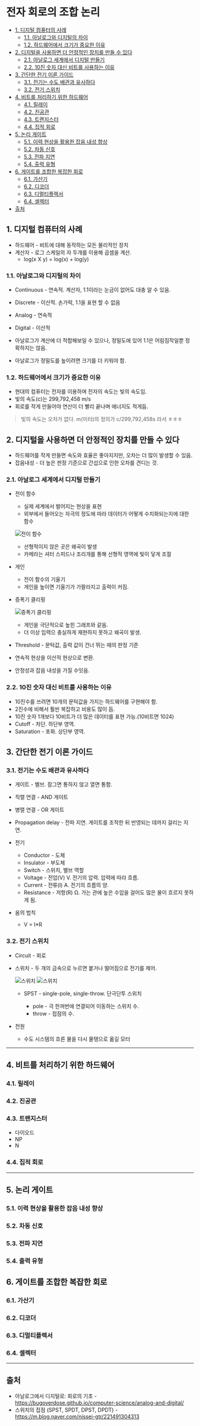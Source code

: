 # 전자 회로의 조합 논리

- [1. 디지털 컴퓨터의 사례](#1-디지털-컴퓨터의-사례)
  - [1.1. 아날로그와 디지털의 차이](#11-아날로그와-디지털의-차이)
  - [1.2. 하드웨어에서 크기가 중요한 이유](#12-하드웨어에서-크기가-중요한-이유)
- [2. 디지털을 사용하면 더 안정적인 장치를 만들 수 있다](#2-디지털을-사용하면-더-안정적인-장치를-만들-수-있다)
  - [2.1. 아날로그 세계에서 디지털 만들기](#21-아날로그-세계에서-디지털-만들기)
  - [2.2. 10진 숫자 대신 비트를 사용하는 이유](#22-10진-숫자-대신-비트를-사용하는-이유)
- [3. 간단한 전기 이론 가이드](#3-간단한-전기-이론-가이드)
  - [3.1. 전기는 수도 배관과 유사하다](#31-전기는-수도-배관과-유사하다)
  - [3.2. 전기 스위치](#32-전기-스위치)
- [4. 비트를 처리하기 위한 하드웨어](#4-비트를-처리하기-위한-하드웨어)
  - [4.1. 릴레이](#41-릴레이)
  - [4.2. 진공관](#42-진공관)
  - [4.3. 트랜지스터](#43-트랜지스터)
  - [4.4. 집적 회로](#44-집적-회로)
- [5. 논리 게이트](#5-논리-게이트)
  - [5.1. 이력 현상을 활용한 잡음 내성 향상](#51-이력-현상을-활용한-잡음-내성-향상)
  - [5.2. 차동 신호](#52-차동-신호)
  - [5.3. 전파 지연](#53-전파-지연)
  - [5.4. 출력 유형](#54-출력-유형)
- [6. 게이트를 조합한 복잡한 회로](#6-게이트를-조합한-복잡한-회로)
  - [6.1. 가산기](#61-가산기)
  - [6.2. 디코더](#62-디코더)
  - [6.3. 디멀티플렉서](#63-디멀티플렉서)
  - [6.4. 셀렉터](#64-셀렉터)
- [출처](#출처)

## 1. 디지털 컴퓨터의 사례

- 하드웨어 - 비트에 대해 동작하는 모든 물리적인 장치
- 계산자 - 로그 스케일의 자 두개를 이용해 곱셈을 계산.
  - log(x X y) = log(x) + log(y)

### 1.1. 아날로그와 디지털의 차이

- Continuous - 연속적. 계산자, 1.1이라는 눈금이 없어도 대충 알 수 있음.
- Discrete - 이산적. 손가락, 1.1을 표현 할 수 없음

- Analog - 연속적
- Digital - 이산적

- 아날로그가 계산에 더 적합해보일 수 있으나, 정밀도에 있어 1.1은 어림짐작일뿐 정확하지는 않음.
- 아날로그가 정밀도를 높이려면 크기를 더 키워야 함.

### 1.2. 하드웨어에서 크기가 중요한 이유

- 현대의 컴퓨터는 전자를 이용하며 전자의 속도는 빛의 속도임.
- 빛의 속도(c)는 299,792,458 m/s
- 회로를 작게 만들어야 연산이 더 빨리 끝나며 에너지도 적게듬.

> 빛의 속도는 오차가 없다. m(미터)의 정의가 c/299,792,458s 라서 ㅎㅎㅎ

## 2. 디지털을 사용하면 더 안정적인 장치를 만들 수 있다

- 하드웨어를 작게 만들면 속도와 효율은 좋아지지만, 오차는 더 많이 발생할 수 있음.
- 잡음내성 - 더 높은 판정 기준으로 간섭으로 인한 오차를 견디는 것.

### 2.1. 아날로그 세계에서 디지털 만들기

- 전이 함수

  - 실제 세계에서 벌어지는 현상을 표현
  - 외부에서 들어오는 자극의 정도에 따라 데이터가 어떻게 수치화되는지에 대한 함수

  ![전이 함수](images/2%20전자%20회로의%20조합%20논리_2023-03-04-12-43-09.png)

  - 선형적이지 않은 곳은 왜곡이 발생
  - 카메라는 셔터 스피드나 조리개를 통해 선형적 영역에 빛이 닿게 조절

- 게인

  - 전이 함수의 기울기
  - 게인을 높이면 기울기가 가팔라지고 출력이 커짐.

- 증폭기 클리핑

  ![증폭기 클리핑](images/2%20전자%20회로의%20조합%20논리_2023-03-04-12-48-11.png)

  - 게인을 극단적으로 높힌 그래프와 같음.
  - 더 이상 입력으 충실하게 재현하지 못하고 왜곡이 발생.

- Threshold - 문턱값, 출력 값이 건너 뛰는 때의 판정 기준

- 연속적 현상을 이산적 현상으로 변환.
- 안정성과 잡음 내성을 가질 수잇음.

### 2.2. 10진 숫자 대신 비트를 사용하는 이유

- 10진수를 쓰려면 10개의 문턱값을 가지는 하드웨어를 구현해야 함.
- 2진수에 비해서 훨씬 복잡하고 비용도 많이 듬.
- 10진 숫자 1개보다 10비트가 더 많은 데이터를 표현 가능.(10비트면 1024)
- Cutoff - 차단. 하단부 영역.
- Saturation - 포화. 상단부 영역.

## 3. 간단한 전기 이론 가이드

### 3.1. 전기는 수도 배관과 유사하다

- 게이트 - 벨브. 잠그면 통하지 않고 열면 통함.
- 직렬 연결 - AND 게이트
- 병렬 연결 - OR 게이트

- Propagation delay - 전파 지연. 게이트를 조작한 뒤 반영되는 데까지 걸리는 지연.

- 전기

  - Conductor - 도체
  - Insulator - 부도체
  - Switch - 스위치, 밸브 역할
  - Voltage - 전압(V) V. 전기의 압력. 압력에 따라 흐름.
  - Current - 전류(I) A. 전기의 흐름의 양.
  - Resistance - 저항(R) Ω. 가는 관에 높은 수압을 걸어도 많은 물이 흐르지 못하게 됨.

- 옴의 법칙
  - V = I\*R

### 3.2. 전기 스위치

- Circuit - 회로

- 스위치 - 두 개의 금속으로 누르면 붙거나 떨어짐으로 전기를 제어.

  ![스위치](images/2%20전자%20회로의%20조합%20논리_2023-03-04-13-15-47.png)
  ![스위치](images/2%20전자%20회로의%20조합%20논리_2023-03-04-16-50-10.png)

  - SPST - single-pole, single-throw. 단극단투 스위치

    - pole - 극 한꺼번에 연결되어 이동하는 스위치 수.
    - throw - 접점의 수.

- 전원
  - 수도 시스템의 흐른 물을 다시 물탱으로 옮길 모터

---

## 4. 비트를 처리하기 위한 하드웨어

### 4.1. 릴레이

### 4.2. 진공관

### 4.3. 트랜지스터

- 다이오드
- NP
- N

### 4.4. 집적 회로

---

## 5. 논리 게이트

### 5.1. 이력 현상을 활용한 잡음 내성 향상

### 5.2. 차동 신호

### 5.3. 전파 지연

### 5.4. 출력 유형

## 6. 게이트를 조합한 복잡한 회로

### 6.1. 가산기

### 6.2. 디코더

### 6.3. 디멀티플렉서

### 6.4. 셀렉터

---

## 출처

- 아날로그에서 디지털로: 회로의 기초 - https://bugoverdose.github.io/computer-science/analog-and-digital/
- 스위치의 접점 (SPST, SPDT, DPST, DPDT) - https://m.blog.naver.com/nissei-gtr/221491304313
